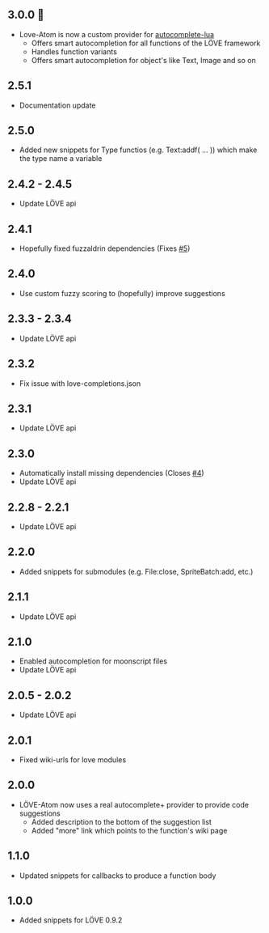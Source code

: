 ## 3.0.0 :tada:
- Love-Atom is now a custom provider for [autocomplete-lua](https://github.com/dapetcu21/atom-autocomplete-lua)
    - Offers smart autocompletion for all functions of the LÖVE framework
    - Handles function variants
    - Offers smart autocompletion for object's like Text, Image and so on

## 2.5.1
- Documentation update

## 2.5.0
- Added new snippets for Type functios (e.g. Text:addf( ... )) which make the type name a variable

## 2.4.2 - 2.4.5
- Update LÖVE api

## 2.4.1
- Hopefully fixed fuzzaldrin dependencies (Fixes [#5](https://github.com/rm-code/love-atom/issues/5))

## 2.4.0
- Use custom fuzzy scoring to (hopefully) improve suggestions

## 2.3.3 - 2.3.4
- Update LÖVE api

## 2.3.2
- Fix issue with love-completions.json

## 2.3.1
- Update LÖVE api

## 2.3.0
- Automatically install missing dependencies (Closes [#4](https://github.com/rm-code/love-atom/issues/4))
- Update LÖVE api

## 2.2.8 - 2.2.1
- Update LÖVE api

## 2.2.0
- Added snippets for submodules (e.g. File:close, SpriteBatch:add, etc.)

## 2.1.1
- Update LÖVE api

## 2.1.0
- Enabled autocompletion for moonscript files
- Update LÖVE api

## 2.0.5 - 2.0.2
- Update LÖVE api

## 2.0.1
- Fixed wiki-urls for love modules

## 2.0.0
- LÖVE-Atom now uses a real autocomplete+ provider to provide code suggestions
	- Added description to the bottom of the suggestion list
	- Added "more" link which points to the function's wiki page

## 1.1.0
- Updated snippets for callbacks to produce a function body

## 1.0.0
- Added snippets for LÖVE 0.9.2
